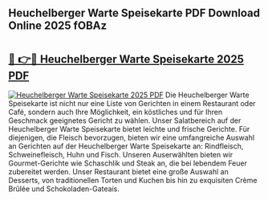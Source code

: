 ## Heuchelberger Warte Speisekarte PDF Download Online 2025 fOBAz

# <h2><a href="http://gccki9f.nevu.top/?p=Heuchelberger+Warte+Speisekarte">🔗 👉🔴 Heuchelberger Warte Speisekarte 2025 PDF</a></h2>

[![Heuchelberger Warte Speisekarte 2025 PDF](https://i.imgur.com/dBaPXMq.png)](http://gccki9f.nevu.top/?p=Heuchelberger+Warte+Speisekarte)
Die Heuchelberger Warte Speisekarte ist nicht nur eine Liste von Gerichten in einem Restaurant oder Café, sondern auch Ihre Möglichkeit, ein köstliches und für Ihren Geschmack geeignetes Gericht zu wählen. Unser Salatbereich auf der Heuchelberger Warte Speisekarte bietet leichte und frische Gerichte. Für diejenigen, die Fleisch bevorzugen, bieten wir eine umfangreiche Auswahl an Gerichten auf der Heuchelberger Warte Speisekarte an: Rindfleisch, Schweinefleisch, Huhn und Fisch. Unseren Auserwählten bieten wir Gourmet-Gerichte wie Schaschlik und Steak an, die bei lebendem Feuer zubereitet werden. Unser Restaurant bietet eine große Auswahl an Desserts, von traditionellen Torten und Kuchen bis hin zu exquisiten Crème Brûlée und Schokoladen-Gateais.
